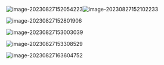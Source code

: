 ![image-20230827152054223](C:/Users/86159/AppData/Roaming/Typora/typora-user-images/image-20230827152054223.png)![image-20230827152102233](C:/Users/86159/AppData/Roaming/Typora/typora-user-images/image-20230827152102233.png)

![image-20230827152801906](C:/Users/86159/AppData/Roaming/Typora/typora-user-images/image-20230827152801906.png)

![image-20230827153003039](C:/Users/86159/AppData/Roaming/Typora/typora-user-images/image-20230827153003039.png)

![image-20230827153308529](C:/Users/86159/AppData/Roaming/Typora/typora-user-images/image-20230827153308529.png)

![image-20230827163604752](C:/Users/86159/AppData/Roaming/Typora/typora-user-images/image-20230827163604752.png)